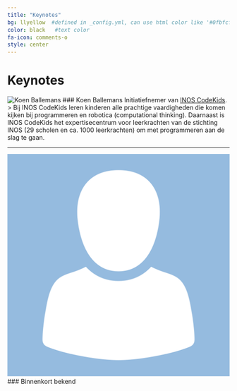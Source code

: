 ```yaml
---
title: "Keynotes"
bg: llyellow  #defined in _config.yml, can use html color like '#0fbfcf'
color: black   #text color
fa-icon: comments-o
style: center
---
```


# Keynotes


<img class="img-circle" src="https://media.licdn.com/mpr/mpr/shrinknp_400_400/p/7/005/038/07d/099d8af.jpg" alt="Koen Ballemans">
### Koen Ballemans
Initiatiefnemer van <a target="_blank" href="https://lerarenontwikkelfonds.onderwijscooperatie.nl/initiatief/inos-codekids-anders-leren-met-programmeren/">INOS CodeKids</a>.
> Bij INOS CodeKids leren kinderen alle prachtige vaardigheden die komen kijken bij programmeren en robotica (computational thinking). Daarnaast is INOS CodeKids het expertisecentrum voor leerkrachten van de stichting INOS (29 scholen en ca. 1000 leerkrachten) om met programmeren aan de slag te gaan.
 
<hr>


<img class="img-circle" src="img/avatar.png" alt="Binnenkort">
### Binnenkort bekend
<!-- Eigenaar van <a target="_blank" href="http://warempel.nl/">Warempel</a>.
> Warempel geeft adviezen, schrijft en redigeert, geeft workshops en presentaties en ontwikkelt lesmateriaal. Momenteel (voorjaar 2016) ben ik voor een drietal besturen actief met de inrichting van een inspiratieruimte rondom techniek, ict en onderzoekend en ontdekkend leren. -->

<!-- <img class="img-circle" src="https://media.licdn.com/mpr/mpr/shrinknp_400_400/AAEAAQAAAAAAAAlBAAAAJGM5NTU4ZDgyLWY5YmMtNGZjZi1hODRkLTU1OWIwYjkyOWYzMg.jpg" alt="Koen Ballemans">
### Tessa van Zadelhof
Eigenaar van <a target="_blank" href="http://warempel.nl/">Warempel</a>.
> Warempel geeft adviezen, schrijft en redigeert, geeft workshops en presentaties en ontwikkelt lesmateriaal. Momenteel (voorjaar 2016) ben ik voor een drietal besturen actief met de inrichting van een inspiratieruimte rondom techniek, ict en onderzoekend en ontdekkend leren. -->